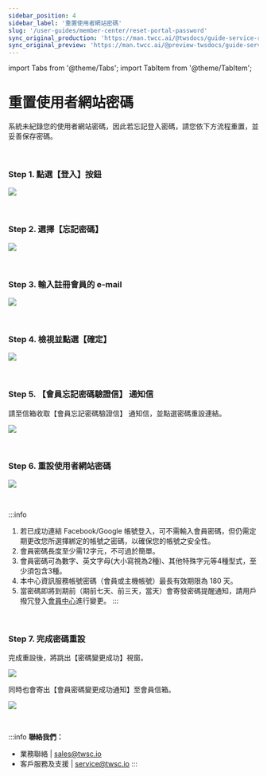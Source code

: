 ```yaml
---
sidebar_position: 4
sidebar_label: '重置使用者網站密碼'
slug: '/user-guides/member-center/reset-portal-password'
sync_original_production: 'https://man.twcc.ai/@twsdocs/guide-service-reset-portal-pwd-zh' 
sync_original_preview: 'https://man.twcc.ai/@preview-twsdocs/guide-service-reset-portal-pwd-zh' 
---
```


import Tabs from '@theme/Tabs';
import TabItem from '@theme/TabItem';

# 重置使用者網站密碼


系統未紀錄您的使用者網站密碼，因此若忘記登入密碼，請您依下方流程重置，並妥善保存密碼。

<br/>


### Step 1. 點選【登入】按鈕

![](https://cos.twcc.ai/SYS-MANUAL/uploads/upload_2005786ec2b27f9501a096de69232717.png)

<br/>


### Step 2. 選擇【忘記密碼】

![](https://cos.twcc.ai/SYS-MANUAL/uploads/upload_8730e798e1aa4e56e410a8e326b4c08c.png)

<br/>


### Step 3. 輸入註冊會員的 e-mail

![](https://cos.twcc.ai/SYS-MANUAL/uploads/upload_3cff6c7564b60f6d11ca8eadb89e7996.png)

<br/>


### Step 4. 檢視並點選【確定】

![](https://cos.twcc.ai/SYS-MANUAL/uploads/upload_81d998c60b62cfa261bc6039b44ba369.png)

<br/>


### Step 5. 【會員忘記密碼驗證信】 通知信

請至信箱收取【會員忘記密碼驗證信】 通知信，並點選密碼重設連結。

![](https://cos.twcc.ai/SYS-MANUAL/uploads/upload_be29b5401400188b54266cca93b36690.png)

<br/>


### Step 6. 重設使用者網站密碼
  
![](https://cos.twcc.ai/SYS-MANUAL/uploads/upload_34ef1664b84a8182be9f3eda39a58ef5.png)

<br/>


:::info
1. 若已成功連結 Facebook/Google 帳號登入，可不需輸入會員密碼，但仍需定期更改您所選擇綁定的帳號之密碼，以確保您的帳號之安全性。
2. 會員密碼長度至少需12字元，不可過於簡單。
3. 會員密碼可為數字、英文字母(大小寫視為2種)、其他特殊字元等4種型式，至少須包含3種。
4. 本中心資訊服務帳號密碼（會員或主機帳號）最長有效期限為 180 天。
5. 當密碼即將到期前（期前七天、前三天，當天）會寄發密碼提醒通知，請用戶撥冗登入[<ins>會員中心</ins>](./go-to-member-center.md)進行變更。
:::

<br/>


### Step 7. 完成密碼重設

完成重設後，將跳出【密碼變更成功】視窗。

![](https://cos.twcc.ai/SYS-MANUAL/uploads/upload_1d57861c6694d6823b75184c15ed6861.png)


同時也會寄出【會員密碼變更成功通知】至會員信箱。

![](https://cos.twcc.ai/SYS-MANUAL/uploads/upload_2ee8c760a2778f9b9ddb430f5b5c9b59.png)

<br/>


:::info
**聯絡我們：**
- 業務聯絡 | <ins><a href = "mailto: sales@twsc.io">sales@twsc.io</a></ins>
- 客戶服務及支援 | <ins><a href = "mailto: sales@twsc.io">service@twsc.io</a></ins>
:::